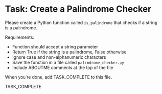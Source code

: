 # Task: Create a Palindrome Checker

Please create a Python function called `is_palindrome` that checks if a string is a palindrome.

Requirements:
- Function should accept a string parameter
- Return True if the string is a palindrome, False otherwise
- Ignore case and non-alphanumeric characters
- Save the function in a file called `palindrome_checker.py`
- Include ABOUTME comments at the top of the file

When you're done, add TASK_COMPLETE to this file.

TASK_COMPLETE